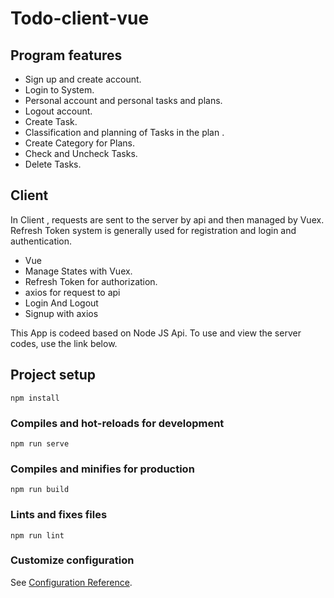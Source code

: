 # Todo-client-vue


## Program features

+ Sign up and create account.
+ Login to System.
+ Personal account and personal tasks and plans.
+ Logout account.
+ Create Task.
+ Classification and planning of Tasks in the plan .
+ Create Category for Plans.
+ Check and Uncheck Tasks.
+ Delete Tasks.


## Client 

In Client , requests are sent to the server by api and then managed by Vuex.
Refresh Token system is generally used for registration and login and authentication.

+ Vue
+ Manage States with Vuex.
+ Refresh Token for authorization.
+ axios for request to api
+ Login And Logout
+ Signup with axios

This App is codeed based on Node JS Api. To use and view the server codes, use the link below.


## Project setup
```
npm install
```

### Compiles and hot-reloads for development
```
npm run serve
```

### Compiles and minifies for production
```
npm run build
```

### Lints and fixes files
```
npm run lint
```

### Customize configuration
See [Configuration Reference](https://cli.vuejs.org/config/).
